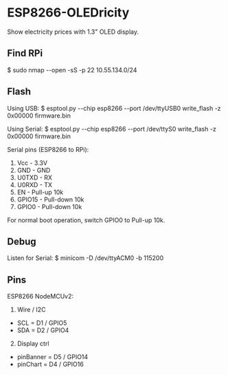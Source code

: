 # ESP8266-OLEDricity
Show electricity prices with 1.3" OLED display.

## Find RPi

\$ sudo nmap --open -sS -p 22 10.55.134.0/24

## Flash

Using USB:
\$ esptool.py --chip esp8266 --port /dev/ttyUSB0 write_flash -z 0x00000 firmware.bin

Using Serial:
\$ esptool.py --chip esp8266 --port /dev/ttyS0 write_flash -z 0x00000 firmware.bin

Serial pins (ESP8266 to RPi):
1) Vcc    - 3.3V
2) GND    - GND
3) U0TXD  - RX
4) U0RXD  - TX
5) EN     - Pull-up 10k
6) GPIO15 - Pull-down 10k
7) GPIO0  - Pull-down 10k

For normal boot operation, switch GPIO0 to Pull-up 10k.

## Debug

Listen for Serial:
\$ minicom -D /dev/ttyACM0 -b 115200

## Pins

ESP8266 NodeMCUv2:
1) Wire / I2C
- SCL = D1 / GPIO5
- SDA = D2 / GPIO4
2) Display ctrl
- pinBanner = D5 / GPIO14
- pinChart  = D4 / GPIO16
